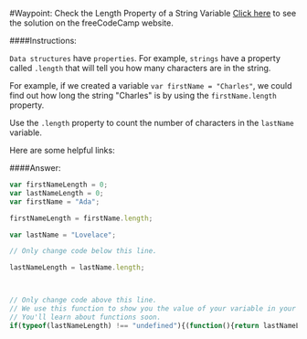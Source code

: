 #Waypoint: Check the Length Property of a String Variable
<a href="http://freecodecamp.com/challenges/Waypoint:%20Check%20the%20Length%20Property%20of%20a%20String%20Variable?solution=var%20firstNameLength%20%3D%200%3B%0Avar%20lastNameLength%20%3D%200%3B%0Avar%20firstName%20%3D%20%22Ada%22%3B%0A%0AfirstNameLength%20%3D%20firstName.length%3B%0A%0Avar%20lastName%20%3D%20%22Lovelace%22%3B%0A%0A%2F%2F%20Only%20change%20code%20below%20this%20line.%0A%0AlastNameLength%20%3D%20lastName.length%3B%0A%0A%0A%0A%2F%2F%20Only%20change%20code%20above%20this%20line.%0A%2F%2F%20We%20use%20this%20function%20to%20show%20you%20the%20value%20of%20your%20variable%20in%20your%20output%20box.%0A%2F%2F%20You%27ll%20learn%20about%20functions%20soon.%0Aif(typeof(lastNameLength)%20!%3D%3D%20%22undefined%22)%7B(function()%7Breturn%20lastNameLength%3B%7D)()%3B%7D%0A" target="_blank">Click here</a> to see the solution on the freeCodeCamp website.


####Instructions:
<p class="wrappable negative-10"><code>Data structures</code> have <code>properties</code>. For example, <code>strings</code> have a property called <code>.length</code> that will tell you how many characters are in the string.</p><p class="wrappable negative-10">For example, if we created a variable <code>var firstName = &quot;Charles&quot;</code>, we could find out how long the string &quot;Charles&quot; is by using the <code>firstName.length</code> property.</p><p class="wrappable negative-10">Use the <code>.length</code> property to count the number of characters in the <code>lastName</code> variable.</p><div class="negative-bottom-margin-30"><div id="MDN-links"><p class="negative-10">Here are some helpful links:</p></div></div>


####Answer:
```javascript
var firstNameLength = 0;
var lastNameLength = 0;
var firstName = "Ada";

firstNameLength = firstName.length;

var lastName = "Lovelace";

// Only change code below this line.

lastNameLength = lastName.length;



// Only change code above this line.
// We use this function to show you the value of your variable in your output box.
// You'll learn about functions soon.
if(typeof(lastNameLength) !== "undefined"){(function(){return lastNameLength;})();}

```